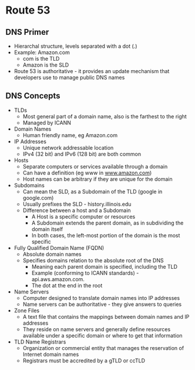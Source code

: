 # Route 53

## DNS Primer
- Hierarchal structure, levels separated with a dot (.)
- Example:  Amazon.com
  - com is the TLD
  - Amazon is the SLD
- Route 53 is authoritative - it provides an update mechanism that developers use to manage public DNS names

## DNS Concepts
- TLDs
  - Most general part of a domain name, also is the farthest to the right
  - Managed by ICANN
- Domain Names
  - Human friendly name, eg Amazon.com
- IP Addresses
  - Unique network addressable location
  - IPv4 (32 bit) and IPv6 (128 bit) are both common
- Hosts
  - Separate computers or services available through a domain
  - Can have a definition (eg www in www.amazon.com)
  - Host names can be arbitrary if they are unique for the domain
- Subdomains
  - Can mean the SLD, as a Subdomain of the TLD (google in google.com)
  - Usually prefixes the SLD - history.illinois.edu
  - Difference between a host and a Subdomain
    - A Host is a specific computer or resources
    - A Subdomain extends the parent domain, as in subdividing the domain itself
    - In both cases, the left-most portion of the domain is the most specific
- Fully Qualified Domain Name (FQDN)
  - Absolute domain names
  - Specifies domains relation to the absolute root of the DNS
    - Meaning each parent domain is specified, including the TLD
    - Example (conforming to ICANN standards) - api.aws.amazon.com.
    - The dot at the end in the root
- Name Servers
  - Computer designed to translate domain names into IP addresses
  - Name servers can be authoritative - they give answers to queries
- Zone Files
  - A text file that contains the mappings between domain names and IP addresses
  - They reside on name servers and generally define resources available under a specific domain or where to get that information
- TLD Name Registrars
  - Organization or commercial entity that manages the reservation of Internet domain names
  - Registrars must be accredited by a gTLD or ccTLD
